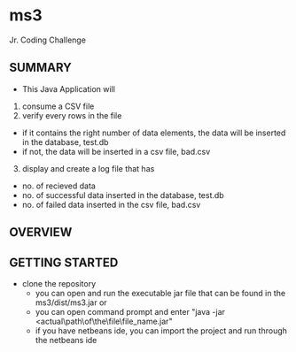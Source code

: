 # ms3

Jr. Coding Challenge


## SUMMARY
- This Java Application will
1. consume a CSV file 
2. verify every rows in the file 
  - if it contains the right number of data elements, the data will be inserted in the database, test.db 
  - if not, the data will be inserted in a csv file, bad.csv 
3. display and create a log file that has 
  - no. of recieved data 
  - no. of successful data inserted in the database, test.db 
  - no. of failed data inserted in the csv file, bad.csv
  
## OVERVIEW

## GETTING STARTED
- clone the repository
  - you can open and run the executable jar file that can be found in the ms3/dist/ms3.jar or
  - you can open command prompt and enter "java -jar <actual\path\of\the\file\file_name.jar"
  - if you have netbeans ide, you can import the project and run through the netbeans ide
